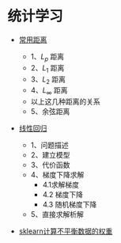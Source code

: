 # 统计学习

* [常用距离](./常用距离/)
    * 1、$L_p$ 距离
    * 2、$L_1$ 距离
    * 3、$L_2$ 距离
    * 4、$L_{\infty}$ 距离
    * 以上这几种距离的关系
    * 5、余弦距离

* [线性回归](./线性回归/)
    * 1、问题描述
    * 2、建立模型
    * 3、代价函数
    * 4、梯度下降求解
        * 4.1求解梯度
        * 4.2 梯度下降
        * 4.3 随机梯度下降
    * 5、直接求解析解

* [sklearn计算不平衡数据的权重](./sklearn计算不平衡数据的权重/)
